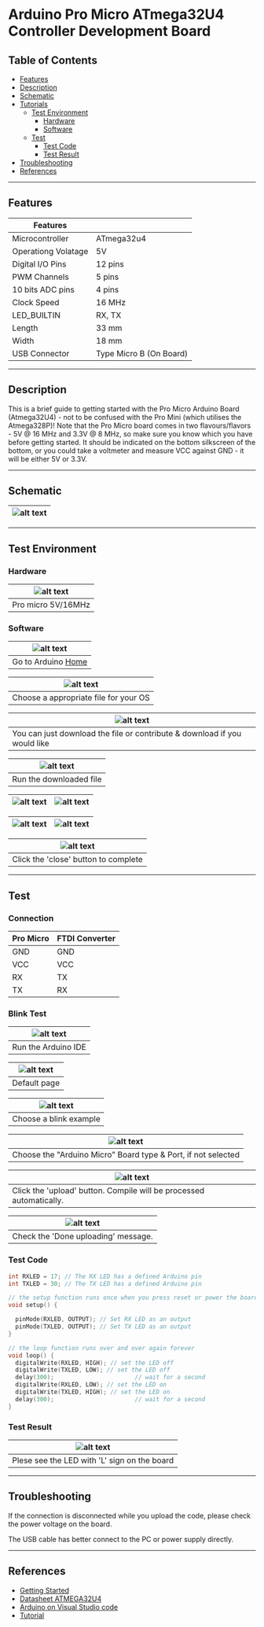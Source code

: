 # Arduino Pro Micro ATmega32U4 Controller Development Board

## Table of Contents

-   [Features](#features)
-   [Description](#description)
-   [Schematic](#schematic)
-   [Tutorials](#tutorials)
    -   [Test Environment](#test-environment)
        -   [Hardware](#hardware)
        -   [Software](#software)
    -   [Test](#test)
        -   [Test Code](#test-code)
        -   [Test Result](#test-result)
-   [Troubleshooting](#troubleshooting)
-   [References](#references)

---

## Features

| Features            |                         |
| ------------------- | ----------------------- |
| Microcontroller     | ATmega32u4              |
| Operationg Volatage | 5V                      |
| Digital I/O Pins    | 12 pins                 |
| PWM Channels        | 5 pins                  |
| 10 bits ADC pins    | 4 pins                  |
| Clock Speed         | 16 MHz                  |
| LED_BUILTIN         | RX, TX                  |
| Length              | 33 mm                   |
| Width               | 18 mm                   |
| USB Connector       | Type Micro B (On Board) |

---

## Description

This is a brief guide to getting started with the Pro Micro Arduino Board (Atmega32U4) - not to be confused with the Pro Mini (which utilises the Atmega328P)! Note that the Pro Micro board comes in two flavours/flavors - 5V @ 16 MHz and 3.3V @ 8 MHz, so make sure you know which you have before getting started. It should be indicated on the bottom silkscreen of the bottom, or you could take a voltmeter and measure VCC against GND - it will be either 5V or 3.3V.

---

## Schematic

| ![alt text](https://bit.ly/2Zeson6 'Pro micro Schematic') |
| --------------------------------------------------------- |

---

## Test Environment

### Hardware

| ![alt text](https://bit.ly/2Zv0ofj 'Pro Micro') |
| ----------------------------------------------- |
| Pro micro 5V/16MHz                              |

### Software

| ![alt text](http://bit.ly/ep_software_1 'Pro Micro') |
| ---------------------------------------------------- |
| Go to Arduino [Home](https://www.arduino.cc/)        |

| ![alt text](http://bit.ly/ep_software_2 'Pro Micro') |
| ---------------------------------------------------- |
| Choose a appropriate file for your OS                |

| ![alt text](http://bit.ly/ep_software_3 'Pro Micro')                      |
| ------------------------------------------------------------------------- |
| You can just download the file or contribute & download if you would like |

| ![alt text](http://bit.ly/ep_software_4 'Pro Micro') |
| ---------------------------------------------------- |
| Run the downloaded file                              |

| ![alt text](http://bit.ly/ep_software_5 'Pro Micro') | ![alt text](http://bit.ly/ep_software_6 'Pro Micro') |
| ---------------------------------------------------- | ---------------------------------------------------- |

| ![alt text](http://bit.ly/ep_software_7 'Pro Micro') | ![alt text](http://bit.ly/ep_software_8 'Pro Micro') |
| ---------------------------------------------------- | ---------------------------------------------------- |

| ![alt text](http://bit.ly/ep_software_9 'Pro Micro') |
| ---------------------------------------------------- |
| Click the 'close' button to complete                 |

---

## Test

### Connection

| Pro Micro | FTDI Converter |
| --------- | -------------- |
| GND       | GND            |
| VCC       | VCC            |
| RX        | TX             |
| TX        | RX             |

### Blink Test

| ![alt text](https://bit.ly/ep_software_10 'Pro Micro') |
| ------------------------------------------------------ |
| Run the Arduino IDE                                    |

| ![alt text](http://bit.ly/ep_software_11 'Pro Micro') |
| ----------------------------------------------------- |
| Default page                                          |

| ![alt text](http://bit.ly/ep_software_12 'Pro Micro') |
| ----------------------------------------------------- |
| Choose a blink example                                |

| ![alt text](https://bit.ly/2N65E6k 'Pro Micro')               |
| ------------------------------------------------------------- |
| Choose the "Arduino Micro" Board type & Port, if not selected |

| ![alt text](http://bit.ly/uno-upload 'Pro Micro')                   |
| ------------------------------------------------------------------- |
| Click the 'upload' button. Compile will be processed automatically. |

| ![alt text](http://bit.ly/upload-done 'Pro Micro') |
| -------------------------------------------------- |
| Check the 'Done uploading' message.                |

### Test Code

```c++
int RXLED = 17; // The RX LED has a defined Arduino pin
int TXLED = 30; // The TX LED has a defined Arduino pin

// the setup function runs once when you press reset or power the board
void setup() {

  pinMode(RXLED, OUTPUT); // Set RX LED as an output
  pinMode(TXLED, OUTPUT); // Set TX LED as an output
}

// the loop function runs over and over again forever
void loop() {
  digitalWrite(RXLED, HIGH); // set the LED off
  digitalWrite(TXLED, LOW); // set the LED off
  delay(300);                       // wait for a second
  digitalWrite(RXLED, LOW); // set the LED on
  digitalWrite(TXLED, HIGH); // set the LED on
  delay(300);                       // wait for a second
}
```

### Test Result

| ![alt text](test/NN1010_blink.gif 'Pro Micro') |
| ---------------------------------------------- |
| Plese see the LED with 'L' sign on the board   |

---

## Troubleshooting

If the connection is disconnected while you upload the code, please check the power voltage on the board.

The USB cable has better connect to the PC or power supply directly.

---

## References

-   [Getting Started](http://bit.ly/3deGI7l)
-   [Datasheet ATMEGA32U4](http://bit.ly/atmega32u4-datasheet)
-   [Arduino on Visual Studio code](https://maker.pro/arduino/tutorial/how-to-use-visual-studio-code-for-arduino)
-   [Tutorial](https://youtu.be/nxPgun6xjHM)
